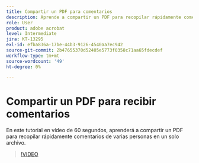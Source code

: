 ```yaml
---
title: Compartir un PDF para comentarios
description: Aprende a compartir un PDF para recopilar rápidamente comentarios de varias personas en un solo archivo
role: User
product: adobe acrobat
level: Intermediate
jira: KT-13295
exl-id: efba836a-17be-44b3-9126-4540aa7ec942
source-git-commit: 2b47655370d52405e5773f0358c71aa65fdecdef
workflow-type: tm+mt
source-wordcount: '49'
ht-degree: 0%

---
```


# Compartir un PDF para recibir comentarios

En este tutorial en vídeo de 60 segundos, aprenderá a compartir un PDF para recopilar rápidamente comentarios de varias personas en un solo archivo.

>[!VIDEO](https://video.tv.adobe.com/v/340769?quality=12&learn=on&hidetitle=true)
